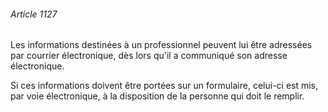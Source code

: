 ###### Article 1127

Les informations destinées à un professionnel peuvent lui être adressées par courrier électronique, dès lors qu'il a communiqué son adresse électronique.

Si ces informations doivent être portées sur un formulaire, celui-ci est mis, par voie électronique, à la disposition de la personne qui doit le remplir.

